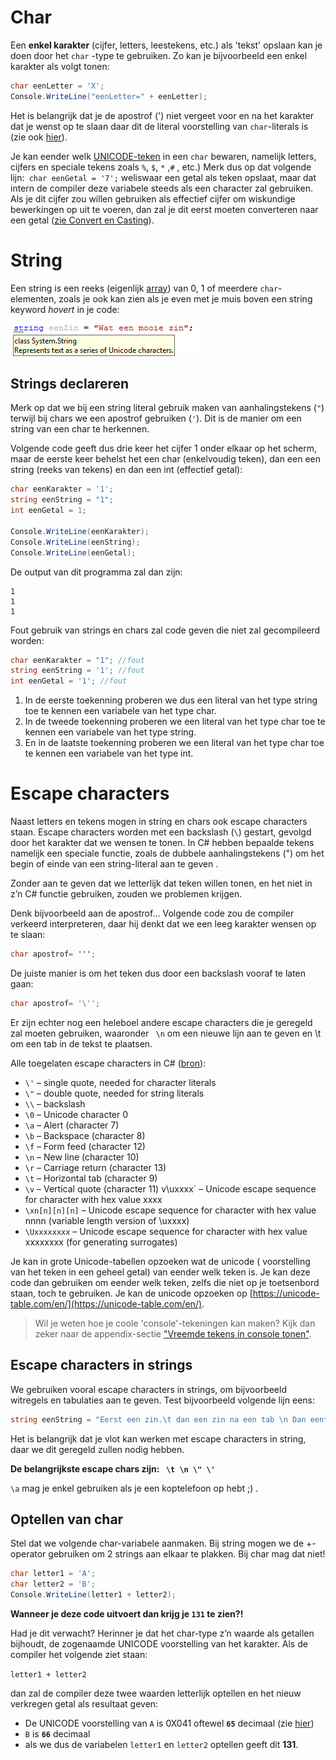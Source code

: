 # Char
Een **enkel karakter** (cijfer, letters, leestekens, etc.) als 'tekst' opslaan kan je doen door het `char` -type te gebruiken. Zo kan je bijvoorbeeld een enkel karakter als volgt tonen:

```csharp
char eenLetter = 'X';
Console.WriteLine("eenLetter=" + eenLetter);
```

Het is belangrijk dat je de apostrof (') niet vergeet voor en na het karakter dat je wenst op te slaan daar dit de literal voorstelling van `char`-literals is (zie ook [hier](../0_intro/1_datatypes.md)).

Je kan eender welk [UNICODE-teken](https://en.wikipedia.org/wiki/Unicode) in een `char` bewaren, namelijk letters, cijfers en speciale tekens zoals `%`, `$`, `*` ,`#` , etc.) Merk dus op dat volgende lijn:``
char eenGetal = '7';`` weliswaar een getal als teken opslaat, maar dat intern de compiler deze variabele steeds als een character zal gebruiken. Als je dit cijfer zou willen gebruiken als effectief cijfer om wiskundige bewerkingen op uit te voeren, dan zal je dit eerst moeten converteren naar een getal ([zie Convert en Casting](../3_data/4_converteren_casting.md)).


# String
Een string is een reeks (eigenlijk [array](../7_arrays/0_ArraysIntro.md)) van 0, 1 of meerdere `char`-elementen, zoals je ook kan zien als je even met je muis boven een string keyword *hovert* in je code:

![](/assets/1_csharpbasics/stringenchars.png)

## Strings declareren
Merk op dat we bij een string literal gebruik maken van aanhalingstekens (`"`) terwijl bij chars we een apostrof gebruiken (`'`). Dit is de manier om een string van een char te herkennen.

Volgende code geeft dus drie keer het cijfer 1 onder elkaar op het scherm, maar de eerste keer behelst het een char (enkelvoudig teken), dan een een string (reeks van tekens) en dan een int (effectief getal):

```csharp
char eenKarakter = '1'; 
string eenString = "1"; 
int eenGetal = 1;
 
Console.WriteLine(eenKarakter);
Console.WriteLine(eenString);
Console.WriteLine(eenGetal);
```
De output van dit programma zal dan zijn:
```
1
1
1
```


Fout gebruik van strings en chars zal code geven die niet zal gecompileerd worden:

```csharp
char eenKarakter = "1"; //fout
string eenString = '1'; //fout
int eenGetal = '1'; //fout
```

1. In de eerste toekenning proberen we dus een literal van het type string toe te kennen een variabele van het type char.
2. In de tweede toekenning proberen we een literal van het type char toe te kennen een variabele van het type string.
3. En in de laatste toekenning proberen we een literal van het type char toe te kennen een variabele van het type int.

# Escape characters
Naast letters en tekens mogen in string en chars ook escape characters staan. Escape characters worden met een backslash (`\`) gestart, gevolgd door het karakter dat we wensen te tonen. In C# hebben bepaalde tekens namelijk een speciale functie, zoals de dubbele aanhalingstekens (") om het begin of einde van een string-literal aan te geven .

Zonder aan te geven dat we letterlijk dat teken willen tonen, en het niet in z’n C# functie gebruiken, zouden we problemen krijgen.

Denk bijvoorbeeld aan de apostrof…
Volgende code zou de compiler verkeerd interpreteren, daar hij denkt dat we een leeg karakter wensen op te slaan:

```csharp
char apostrof= ''';
```
De juiste manier is om het teken dus door een backslash vooraf te laten gaan:

```csharp
char apostrof= '\'';
```
Er zijn echter nog een heleboel andere escape characters die je geregeld zal moeten gebruiken, waaronder `` \n``  om een nieuwe lijn aan te geven en \t om een tab in de tekst te plaatsen.

Alle toegelaten escape characters in C# ([bron](https://blogs.msdn.microsoft.com/csharpfaq/2004/03/12/what-character-escape-sequences-are-available/)):
* `\'` – single quote, needed for character literals
* `\"` – double quote, needed for string literals
* `\\` – backslash
* `\0` – Unicode character 0
* `\a` – Alert (character 7)
* `\b` – Backspace (character 8)
* `\f` – Form feed (character 12)
* `\n` – New line (character 10)
* `\r` – Carriage return (character 13)
* `\t` – Horizontal tab (character 9)
* `\v` – Vertical quote (character 11)
v\uxxxx` – Unicode escape sequence for character with hex value xxxx
* `\xn[n][n][n]` – Unicode escape sequence for character with hex value nnnn (variable length version of \uxxxx)
* `\Uxxxxxxxx` – Unicode escape sequence for character with hex value xxxxxxxx (for generating surrogates)

Je kan in grote Unicode-tabellen opzoeken wat de unicode ( voorstelling van het teken in een geheel getal) van eender welk teken is. Je kan deze code dan gebruiken om eender welk teken, zelfs die niet op je toetsenbord staan, toch te gebruiken. Je kan de unicode opzoeken op [https://unicode-table.com/en/](https://unicode-table.com/en/).

> Wil je weten hoe je coole 'console'-tekeningen kan maken? Kijk dan zeker naar de appendix-sectie  ["Vreemde tekens in console tonen"](../B_appendix/prostuff.md).


## Escape characters in strings

We gebruiken vooral escape characters in strings, om bijvoorbeeld witregels en tabulaties aan te geven. Test bijvoorbeeld volgende lijn eens:

```csharp
string eenString = "Eerst een zin.\t dan een zin na een tab \n Dan eentje op een nieuwe regel";
```
Het is belangrijk dat je vlot kan werken met escape characters in string, daar we dit geregeld zullen nodig hebben.

**De belangrijkste escape chars zijn: `` \t \n \" \'``**

``\a`` mag je enkel gebruiken als je een koptelefoon op hebt ;) .

## Optellen van char 
Stel dat we volgende char-variabele aanmaken. Bij string mogen we de +-operator gebruiken om 2 strings aan elkaar te plakken. Bij char mag dat niet!

```csharp
char letter1 = 'A';
char letter2 = 'B';
Console.WriteLine(letter1 + letter2);
```
**Wanneer je deze code uitvoert dan krijg je `131` te zien?!**

Had je dit verwacht? Herinner je  dat het char-type z’n waarde als getallen bijhoudt, de zogenaamde UNICODE voorstelling van het karakter. Als de compiler het volgende ziet staan:

``letter1 + letter2`` 

dan zal de compiler deze twee waarden letterlijk optellen en het nieuw verkregen getal als resultaat geven:

* De UNICODE voorstelling van `A` is 0X041 oftewel **`65`** decimaal (zie [hier](https://unicode-table.com/en/#0041))
* `B` is **`66`** decimaal
* als we dus de variabelen ``letter1`` en ``letter2`` optellen geeft dit **131**.

